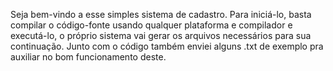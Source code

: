 Seja bem-vindo a esse simples sistema de cadastro.
Para iniciá-lo, basta compilar o código-fonte usando qualquer plataforma e compilador e executá-lo,
o próprio sistema vai gerar os arquivos necessários para sua continuação.
Junto com o código também enviei alguns .txt de exemplo pra auxiliar no bom funcionamento deste.
